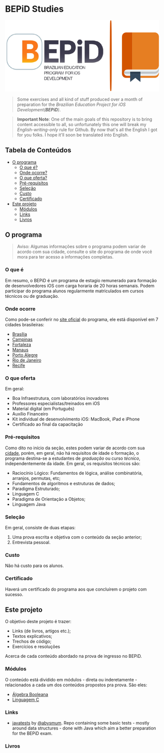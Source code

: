 # BEPiD Studies

![BEPiD Logo](cover.png)

> Some exercises and all kind of stuff produced over a month of preparation for the *Brazilian Education Project for iOS Development(**BEPiD**)*.

> **Important Note**: One of the main goals of this repository is to bring content accessible to all, so unfortunately this one will break my *English-writing-only* rule for Github. By now that's all the English I got for you folks. I hope it'll soon be translated into English.

## Tabela de Conteúdos

- [O programa](#o-programa)
  - [O que é?](#o-que-é)
  - [Onde ocorre?](#onde-ocorre)
  - [O que oferta?](#o-que-oferta)
  - [Pré-requisitos](#pré-requisitos)
  - [Seleção](#seleção)
  - [Custo](#custo)
  - [Certificado](#certificado)
- [Este projeto](#este-projeto)
  - [Módulos](#módulos)
  - [Links](#links)
  - [Livros](#livros)

## O programa

> Aviso: Algumas informações sobre o programa podem variar de acordo com sua cidade, consulte o site do programa de onde você mora para ter acesso a informações completas.

### O que é

Em resumo, o BEPiD é um programa de estagio remunerado para formação de desenvolvedores iOS com carga horaria de 20 horas semanais. Podem participar do programa alunos regularmente matriculados em cursos técnicos ou de graduação.

### Onde ocorre

Como pode-se conferir no [site oficial](http://www.bepid.com.br/) do programa, ele está disponível em 7 cidades brasileiras:

- [Brasília](http://www.bepiducb.com.br/)
- [Campinas](http://www.bepid.com.br/campinas/Pages/Default.aspx)
- [Fortaleza](http://www.bepid.ifce.edu.br/)
- [Manaus](http://portal.fucapi.br/bepid/)
- [Porto Alegre](http://www.bepid.com.br/poa/Pages/Default.aspx)
- [Rio de Janeiro](http://bepid.les.inf.puc-rio.br/)
- [Recife](http://bepid.cin.ufpe.br/Pages/Default.aspx)

### O que oferta

Em geral:

- Boa Infraestrutura, com laboratórios inovadores
- Professores especialistas/treinados em iOS
- Material digital (em Português)
- Auxílio Financeiro
- Kit individual de desenvolvimento iOS: MacBook, iPad e iPhone
- Certificado ao final da capacitação

### Pré-requisitos

Como dito no início da seção, estes podem variar de acordo com sua [cidade](#onde-ocorre), porém, em geral, não há requisitos de idade o formação, o programa destina-se a estudantes de *graduação* ou curso *técnico*, independentemente da idade. Em geral, os requisitos técnicos são:

- Raciocínio Lógico: Fundamentos de lógica, análise combinatória, arranjos, permutas, etc;
- Fundamentos de algoritmos e estruturas de dados;
- Paradigma Estruturado;
- Linguagem C
- Paradigma de Orientação a Objetos;
- Linguagem Java

### Seleção

Em geral, consiste de duas etapas:

1. Uma prova escrita e objetiva com o conteúdo da seção anterior;
2. Entrevista pessoal.

### Custo

Não há custo para os alunos.

### Certificado

Haverá um certificado do programa aos que concluírem o projeto com sucesso.

## Este projeto

O objetivo deste projeto é trazer:

- Links (de livros, artigos etc.);
- Textos explicativos;
- Trechos de código;
- Exercícios e resoluções

Acerca de cada conteúdo abordado na prova de ingresso no BEPiD.

### Módulos

O conteúdo está dividido em módulos - direta ou inderetamente - relacionados a cada um dos conteúdos propostos pra prova. São eles:

- [Álgebra Booleana](material/algebra-booleana)
- [Linguagem C](material/linguagem-C)

### Links

- [javatests](https://github.com/abysmum/javatests) by [@abysmum](https://github.com/abysmum).
  Repo containing some basic tests - mostly around data structures - done with Java which aim a better preparation for the BEPiD exam.

### Livros
